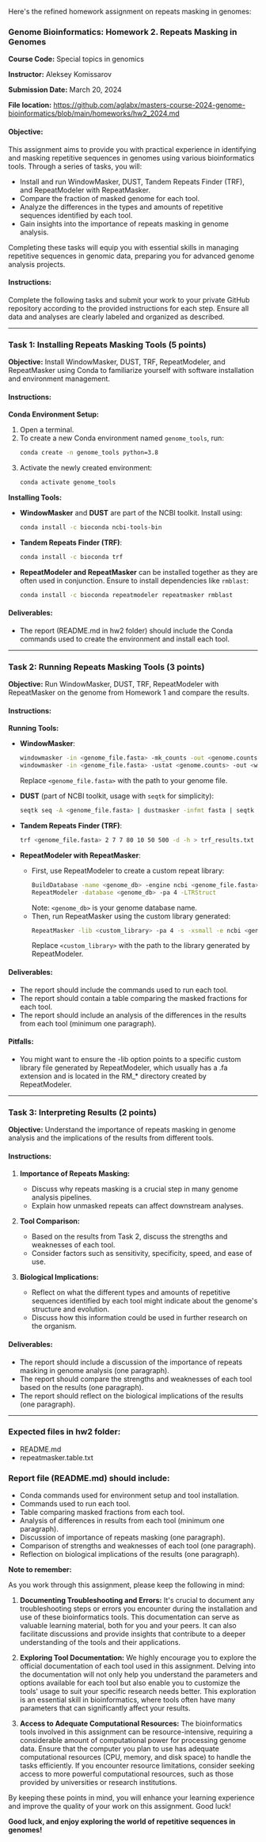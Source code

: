 Here's the refined homework assignment on repeats masking in genomes:

### Genome Bioinformatics: Homework 2. Repeats Masking in Genomes

**Course Code:** Special topics in genomics

**Instructor:** Aleksey Komissarov

**Submission Date:** March 20, 2024

**File location:** https://github.com/aglabx/masters-course-2024-genome-bioinformatics/blob/main/homeworks/hw2_2024.md

#### Objective:
This assignment aims to provide you with practical experience in identifying and masking repetitive sequences in genomes using various bioinformatics tools. Through a series of tasks, you will:

- Install and run WindowMasker, DUST, Tandem Repeats Finder (TRF), and RepeatModeler with RepeatMasker.
- Compare the fraction of masked genome for each tool.
- Analyze the differences in the types and amounts of repetitive sequences identified by each tool.
- Gain insights into the importance of repeats masking in genome analysis.

Completing these tasks will equip you with essential skills in managing repetitive sequences in genomic data, preparing you for advanced genome analysis projects.

#### Instructions:

Complete the following tasks and submit your work to your private GitHub repository according to the provided instructions for each step. Ensure all data and analyses are clearly labeled and organized as described.

---

### Task 1: Installing Repeats Masking Tools (5 points)

**Objective:** Install WindowMasker, DUST, TRF, RepeatModeler, and RepeatMasker using Conda to familiarize yourself with software installation and environment management.

#### Instructions:

**Conda Environment Setup:**

1. Open a terminal.
2. To create a new Conda environment named `genome_tools`, run:
   ```bash
   conda create -n genome_tools python=3.8
   ```
3. Activate the newly created environment:
   ```bash
   conda activate genome_tools
   ```

**Installing Tools:**

- **WindowMasker** and **DUST** are part of the NCBI toolkit. Install using:
  ```bash
  conda install -c bioconda ncbi-tools-bin
  ```
  
- **Tandem Repeats Finder (TRF)**:
  ```bash
  conda install -c bioconda trf
  ```
  
- **RepeatModeler and RepeatMasker** can be installed together as they are often used in conjunction. Ensure to install dependencies like `rmblast`:
  ```bash
  conda install -c bioconda repeatmodeler repeatmasker rmblast
  ```

#### Deliverables:
- The report (README.md in hw2 folder) should include the Conda commands used to create the environment and install each tool.

---

### Task 2: Running Repeats Masking Tools (3 points)

**Objective:** Run WindowMasker, DUST, TRF, RepeatModeler with RepeatMasker on the genome from Homework 1 and compare the results.

#### Instructions:

**Running Tools:**

- **WindowMasker**:
  ```bash
  windowmasker -in <genome_file.fasta> -mk_counts -out <genome.counts>
  windowmasker -in <genome_file.fasta> -ustat <genome.counts> -out <windowmasker_results.txt> -outfmt fasta
  ```
  Replace `<genome_file.fasta>` with the path to your genome file.

- **DUST** (part of NCBI toolkit, usage with `seqtk` for simplicity):
  ```bash
  seqtk seq -A <genome_file.fasta> | dustmasker -infmt fasta | seqtk seq -a > dust_results.txt
  ```

- **Tandem Repeats Finder (TRF)**:
  ```bash
  trf <genome_file.fasta> 2 7 7 80 10 50 500 -d -h > trf_results.txt
  ```

- **RepeatModeler with RepeatMasker**:
  - First, use RepeatModeler to create a custom repeat library:
    ```bash
    BuildDatabase -name <genome_db> -engine ncbi <genome_file.fasta>
    RepeatModeler -database <genome_db> -pa 4 -LTRStruct
    ```
    Note: `<genome_db>` is your genome database name.
  - Then, run RepeatMasker using the custom library generated:
    ```bash
    RepeatMasker -lib <custom_library> -pa 4 -s -xsmall -e ncbi <genome_file.fasta>
    ```
    Replace `<custom_library>` with the path to the library generated by RepeatModeler.

#### Deliverables:
- The report should include the commands used to run each tool.
- The report should contain a table comparing the masked fractions for each tool.
- The report should include an analysis of the differences in the results from each tool (minimum one paragraph).

#### Pitfalls:
- You might want to ensure the -lib option points to a specific custom library file generated by RepeatModeler, which usually has a .fa extension and is located in the RM_* directory created by RepeatModeler.


---

### Task 3: Interpreting Results (2 points)

**Objective:** Understand the importance of repeats masking in genome analysis and the implications of the results from different tools.

#### Instructions:

1. **Importance of Repeats Masking:**
   - Discuss why repeats masking is a crucial step in many genome analysis pipelines.
   - Explain how unmasked repeats can affect downstream analyses.

2. **Tool Comparison:**
   - Based on the results from Task 2, discuss the strengths and weaknesses of each tool.
   - Consider factors such as sensitivity, specificity, speed, and ease of use.

3. **Biological Implications:**
   - Reflect on what the different types and amounts of repetitive sequences identified by each tool might indicate about the genome's structure and evolution.
   - Discuss how this information could be used in further research on the organism.

#### Deliverables:
- The report should include a discussion of the importance of repeats masking in genome analysis (one paragraph).
- The report should compare the strengths and weaknesses of each tool based on the results (one paragraph).
- The report should reflect on the biological implications of the results (one paragraph).

---

### Expected files in hw2 folder:
- README.md
- repeatmasker.table.txt

### Report file (README.md) should include:
- Conda commands used for environment setup and tool installation.
- Commands used to run each tool.
- Table comparing masked fractions from each tool.
- Analysis of differences in results from each tool (minimum one paragraph).
- Discussion of importance of repeats masking (one paragraph).
- Comparison of strengths and weaknesses of each tool (one paragraph).
- Reflection on biological implications of the results (one paragraph).

**Note to remember:**

As you work through this assignment, please keep the following in mind:

1. **Documenting Troubleshooting and Errors:** It's crucial to document any troubleshooting steps or errors you encounter during the installation and use of these bioinformatics tools. This documentation can serve as valuable learning material, both for you and your peers. It can also facilitate discussions and provide insights that contribute to a deeper understanding of the tools and their applications.

2. **Exploring Tool Documentation:** We highly encourage you to explore the official documentation of each tool used in this assignment. Delving into the documentation will not only help you understand the parameters and options available for each tool but also enable you to customize the tools' usage to suit your specific research needs better. This exploration is an essential skill in bioinformatics, where tools often have many parameters that can significantly affect your results.

3. **Access to Adequate Computational Resources:** The bioinformatics tools involved in this assignment can be resource-intensive, requiring a considerable amount of computational power for processing genome data. Ensure that the computer you plan to use has adequate computational resources (CPU, memory, and disk space) to handle the tasks efficiently. If you encounter resource limitations, consider seeking access to more powerful computational resources, such as those provided by universities or research institutions.

By keeping these points in mind, you will enhance your learning experience and improve the quality of your work on this assignment. Good luck!

**Good luck, and enjoy exploring the world of repetitive sequences in genomes!**
